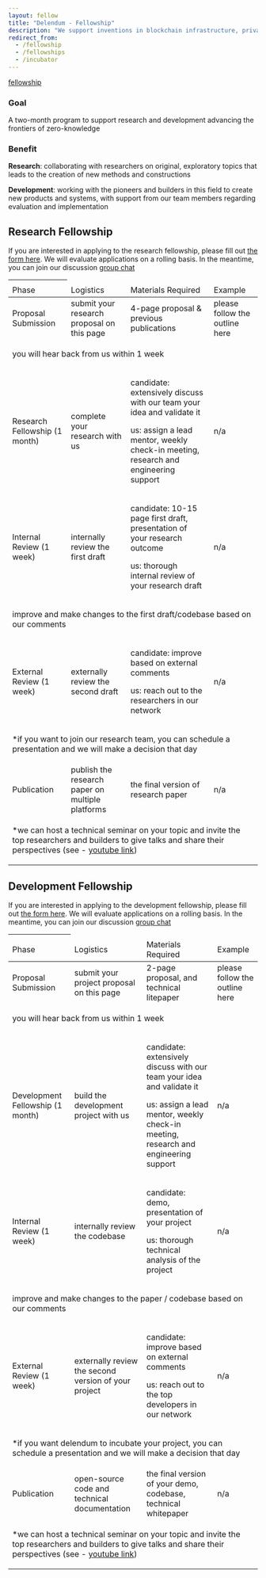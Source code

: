 ```yaml
---
layout: fellow
title: "Delendum - Fellowship"
description: "We support inventions in blockchain infrastructure, private computing, and zero-knowledge proof applications"
redirect_from:
  - /fellowship
  - /fellowships
  - /incubator
---
```


<div class="page-link-container">
    <a class="menu-link" href="/fellow">fellowship</a>
</div>

### Goal
A two-month program to support research and development advancing the frontiers of zero-knowledge

### Benefit
**Research**: collaborating with researchers on original, exploratory topics that leads to the creation of new methods and constructions

**Development**: working with the pioneers and builders in this field to create new products and systems, with support from our team members regarding evaluation and implementation

## Research Fellowship

If you are interested in applying to the research fellowship, please fill out [the form here](/fellowship/research). We will evaluate applications on a rolling basis. In the meantime, you can join our discussion [group chat](/telegram)

<table>
<thead>
<th>
<tr>
    <td>Phase</td>
    <td>Logistics</td>
    <td>Materials Required</td>
    <td>Example</td>
</tr>
</th>
</thead>
<tbody>
<tr>
    <td>Proposal Submission</td>
    <td>submit your research proposal on this page</td>
    <td>4-page proposal & previous publications</td>
    <td>please follow the outline here</td>
</tr>
<tr><td colspan="4"><p class="text-center">you will hear back from us within 1 week</p></td></tr>
<tr>
    <td>Research Fellowship (1 month)</td>
    <td>complete your research with us</td>
    <td>
        <p> candidate: extensively discuss with our team your idea and validate it </p>
        <p> us: assign a lead mentor, weekly check-in meeting, research and engineering support</p>
    </td>
    <td>n/a</td>
</tr>
<tr>
    <td>Internal Review (1 week)</td>
    <td>internally review the first draft</td>
    <td>
        <p>candidate: 10-15 page first draft, presentation of your research outcome </p>
        <p>us: thorough internal review of your research draft</p>
    </td>
    <td>n/a</td>
</tr>
<tr><td colspan="4"><p class="text-center">improve and make changes to the first draft/codebase based on our comments</p></td> </tr>
<tr>
    <td>External Review (1 week)</td>
    <td>externally review the second draft</td>
    <td>
        <p>candidate: improve based on external comments</p>
        <p>us: reach out to the researchers in our network</p>
    </td>
    <td>n/a</td>
</tr>
<tr><td colspan="4"><p class="text-center">*if you want to join our research team, you can schedule a presentation and we will make a decision that day</p></td> </tr>
<tr>
    <td>Publication</td>
    <td>publish the research paper on multiple platforms</td>
    <td>the final version of research paper</td>
    <td>n/a</td>
</tr>
<tr><td colspan="4"><p class="text-center">*we can host a technical seminar on your topic and invite the top researchers and builders to give talks and share their perspectives (see - <a href="https://www.youtube.com/channel/UCM7Dc3y3BVTTpprDidVV7iw" target="_blank">youtube link</a>)</p></td> </tr>
</tbody>
</table>

## Development Fellowship

If you are interested in applying to the development fellowship, please fill out [the form here](/fellowship/development). We will evaluate applications on a rolling basis. In the meantime, you can join our discussion [group chat](/telegram)



<table>
<thead>
<th>
<tr>
    <td>Phase</td>
    <td>Logistics</td>
    <td>Materials Required</td>
    <td>Example</td>
</tr>
</th>
</thead>
<tbody>
<tr>
    <td>Proposal Submission</td>
    <td>submit your project proposal on this page</td>
    <td>2-page proposal, and technical litepaper</td>
    <td>please follow the outline here</td>
</tr>
<tr><td colspan="4"><p class="text-center">you will hear back from us within 1 week</p></td></tr>
<tr>
    <td>Development Fellowship (1 month)</td>
    <td>build the development project with us </td>
    <td>
        <p> candidate: extensively discuss with our team your idea and validate it </p>
        <p> us: assign a lead mentor, weekly check-in meeting, research and engineering support</p>
    </td>
    <td>n/a</td>
</tr>
<tr>
    <td>Internal Review (1 week)</td>
    <td>internally review the codebase</td>
    <td>
        <p>candidate: demo, presentation of your project </p>
        <p>us: thorough technical analysis of the project</p>
    </td>
    <td>n/a</td>
</tr>
<tr><td colspan="4"><p class="text-center">improve and make changes to the paper / codebase based on our comments</p></td> </tr>
<tr>
    <td>External Review (1 week)</td>
    <td>externally review the second version of your project</td>
    <td>
        <p>candidate: improve based on external comments</p>
        <p>us: reach out to the top developers in our network </p>
    </td>
    <td>n/a</td>
</tr>
<tr><td colspan="4"><p class="text-center">*if you want delendum to incubate your project, you can schedule a presentation and we will make a decision that day</p></td> </tr>
<tr>
    <td>Publication</td>
    <td>open-source code and technical documentation</td>
    <td>the final version of your demo, codebase, technical whitepaper</td>
    <td>n/a</td>
</tr>
<tr><td colspan="4"><p class="text-center">*we can host a technical seminar on your topic and invite the top researchers and builders to give talks and share their perspectives (see - <a href="https://www.youtube.com/channel/UCM7Dc3y3BVTTpprDidVV7iw" target="_blank">youtube link</a>)</p></td> </tr>
</tbody>
</table>








